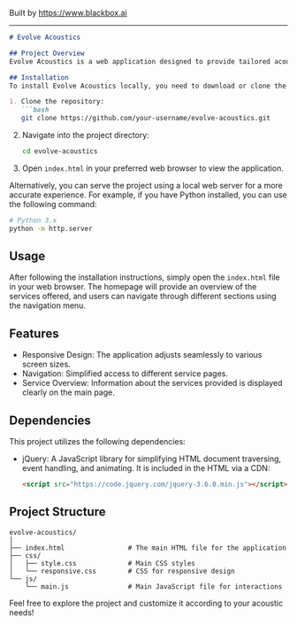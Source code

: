 
Built by https://www.blackbox.ai

---

```markdown
# Evolve Acoustics

## Project Overview
Evolve Acoustics is a web application designed to provide tailored acoustic solutions for various spaces. This project offers services such as Acoustic Consulting, Room EQ Sound Test, Acoustic Design, and Acoustic Installation. The main goal of the site is to guide users in achieving perfect sound environments with minimal disruption.

## Installation
To install Evolve Acoustics locally, you need to download or clone the repository. Follow these steps:

1. Clone the repository:
   ```bash
   git clone https://github.com/your-username/evolve-acoustics.git
   ```
2. Navigate into the project directory:
   ```bash
   cd evolve-acoustics
   ```
3. Open `index.html` in your preferred web browser to view the application.

Alternatively, you can serve the project using a local web server for a more accurate experience. For example, if you have Python installed, you can use the following command:
```bash
# Python 3.x
python -m http.server
```

## Usage
After following the installation instructions, simply open the `index.html` file in your web browser. The homepage will provide an overview of the services offered, and users can navigate through different sections using the navigation menu.

## Features
- Responsive Design: The application adjusts seamlessly to various screen sizes.
- Navigation: Simplified access to different service pages.
- Service Overview: Information about the services provided is displayed clearly on the main page.

## Dependencies
This project utilizes the following dependencies:
- jQuery: A JavaScript library for simplifying HTML document traversing, event handling, and animating. It is included in the HTML via a CDN:
  ```html
  <script src="https://code.jquery.com/jquery-3.6.0.min.js"></script>
  ```

## Project Structure
```
evolve-acoustics/
│
├── index.html                # The main HTML file for the application
├── css/
│   ├── style.css             # Main CSS styles
│   └── responsive.css        # CSS for responsive design
└── js/
    └── main.js               # Main JavaScript file for interactions
```

Feel free to explore the project and customize it according to your acoustic needs!
```